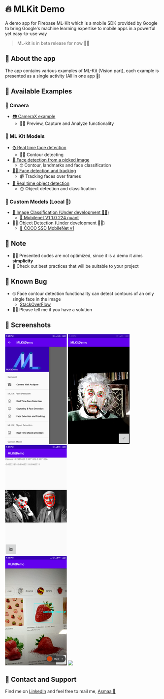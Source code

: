 # 🔥 MLKit Demo
A demo app for Firebase ML-Kit which is a mobile SDK provided by Google to bring Google's machine learning expertise to mobile apps in a powerful yet easy-to-use way

> ML-kit is in beta release for now 👩‍🔬

## 📱 About the app
The app contains various examples of ML-Kit (Vision part), each example is presented as a single activity (All in one app 🤭)

## 💫 Available Examples

### 📸 Cmaera
- [📷 CameraX example](app/src/main/java/com/asmaamir/mlkitdemo/CameraX)
  - 🤹‍♀️ Preview, Capture and Analyze functionality 

### 💼 ML Kit Models
- [⌚ Real time face detection](app/src/main/java/com/asmaamir/mlkitdemo/RealTimeFaceDetection)
  - 👩‍🚀 Contour detecting
- [🎴 Face detection from a picked image](app/src/main/java/com/asmaamir/mlkitdemo/CaptureFaceDetection)
  - 🤓 Contour, landmarks and face classification
- [🕵️‍♀️ Face detection and tracking](app/src/main/java/com/asmaamir/mlkitdemo/FaceTracking)
  - 📹 Tracking faces over frames 
- [🔎 Real time object detection](app/src/main/java/com/asmaamir/mlkitdemo/RealTimeObjectDetection)
  - 🌞 Object detection and classification

### 🚀 Custom Models (Local 📍)
- [🎨 Image Classification (Under development 👩‍🔬)](app/src/main/java/com/asmaamir/mlkitdemo/CustomModelClassification)
  - [👀 Mobilenet V1 1.0 224 quant](https://www.tensorflow.org/lite/models/image_classification/overview#performance_benchmarks)
- [🕵️‍♀️ Object Detection (Under development 👩‍🔬)](app/src/main/java/com/asmaamir/mlkitdemo/CustomModelDetecion)
  - [👀 COCO SSD MobileNet v1](https://www.tensorflow.org/lite/models/object_detection/overview#performance_benchmarks)

## 🛑 Note
- 👮‍♀️ Presented codes are not optimized, since it is a demo it aims **simplicity**
- 🔎 Check out best practices that will be suitable to your project

## 🐞 Known Bug
- 🙄 Face contour detection functionality can detect contours of an only single face in the image 
  - [StackOverFlow](https://stackoverflow.com/q/57203678)
- 👩‍💻 Please tell me if you have a solution

## 🤳 Screenshots

<div float="left">
	<img src="./res/all.png" width="200" />
	<img src="./res/realtime_face_detection.png" width="200" />
	<img src="./res/pick_face_detection.png" width="200" />
</div>

<div float="left">
	<img src="./res/object_detection.png" width="200" />
	<img src="./res/track.gif" width="200" />
</div>

## 💼 Contact and Support
Find me on [LinkedIn](https://www.linkedin.com/in/asmaamirkhan/) and feel free to mail me, [Asmaa 🦋](mailto:asmaamirkhan.am@gmail.com)

